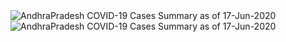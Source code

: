 
<img src="https://deepuhub.github.io/COVID-19/GraphsGenerated/17-Jun-2020/AndhraPradesh_17-Jun-2020.jpg" alt="AndhraPradesh COVID-19 Cases Summary as of 17-Jun-2020">
 <br>										  
<img src="https://deepuhub.github.io/COVID-19/GraphsGenerated/17-Jun-2020/Last24Hrs_AndhraPradesh_17-Jun-2020.jpg" alt="AndhraPradesh COVID-19 Cases Summary as of 17-Jun-2020">